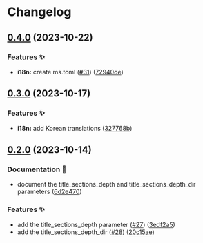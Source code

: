 # Changelog

## [0.4.0](https://github.com/hugomods/base/compare/v0.3.0...v0.4.0) (2023-10-22)


### Features ✨

* **i18n:** create ms.toml ([#31](https://github.com/hugomods/base/issues/31)) ([72940de](https://github.com/hugomods/base/commit/72940dea00148aa88f873669b13614ea6059f242))

## [0.3.0](https://github.com/hugomods/base/compare/v0.2.0...v0.3.0) (2023-10-17)


### Features ✨

* **i18n:** add Korean translations ([327768b](https://github.com/hugomods/base/commit/327768b3d0cc20d11599c3b219e06bb37a93229f))

## [0.2.0](https://github.com/hugomods/base/compare/v0.1.0...v0.2.0) (2023-10-14)


### Documentation 📝

* document the title_sections_depth and title_sections_depth_dir parameters ([6d2e470](https://github.com/hugomods/base/commit/6d2e4700403aca150187fc8418ad6b4836b726d4))


### Features ✨

* add the title_sections_depth parameter ([#27](https://github.com/hugomods/base/issues/27)) ([3edf2a5](https://github.com/hugomods/base/commit/3edf2a598d62a7a8c8fff7d557acaafc26c437e9))
* add the title_sections_depth_dir ([#28](https://github.com/hugomods/base/issues/28)) ([20c15ae](https://github.com/hugomods/base/commit/20c15ae39f498300bcf558778729d6031838cce4))

